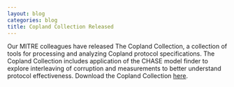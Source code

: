 ```yaml
---
layout: blog
categories: blog
title: Copland Collection Released
---
```

Our MITRE colleagues have released The Copland Collection, a collection of tools for processing and analyzing Copland protocol specifications.  The Copland Collection includes application of the CHASE model finder to explore interleaving of corruption and measurements to better understand protocol effectiveness.  Download the Copland Collection [here]({{site.baseurl}}resources/copland-collection.tgz).